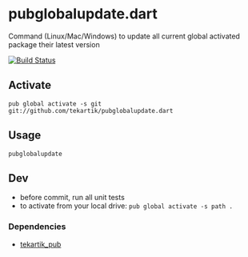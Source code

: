 # pubglobalupdate.dart

Command (Linux/Mac/Windows) to update all current global activated package their latest version

[![Build Status](https://travis-ci.org/tekartik/pubglobalupdate.dart.svg)](https://travis-ci.org/tekartik/pubglobalupdate.dart)

## Activate

````
pub global activate -s git git://github.com/tekartik/pubglobalupdate.dart
````

## Usage

````
pubglobalupdate
````

## Dev

* before commit, run all unit tests
* to activate from your local drive: `pub global activate -s path .`

### Dependencies

* [tekartik_pub](https://github.com/tekartik/tekartik_pub.dart)